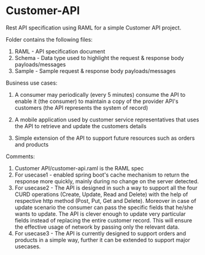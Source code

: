 # Customer-API
Rest API specification using RAML for a simple Customer API project. 

Folder contains the following files: 

1. RAML - API specification document 
2. Schema - Data type used to highlight the request & response body payloads/messages 
3. Sample - Sample request & response body payloads/messages


Business use cases:

1. A consumer may periodically (every 5 minutes) consume the API to enable it (the consumer) to maintain a copy of the provider API's customers (the API represents the system of record)

2. A mobile application used by customer service representatives that uses the API to retrieve and update the customers details

3. Simple extension of the API to support future resources such as orders and products 

Comments:

1. Customer API/customer-api.raml is the RAML spec
2. For usecase1 - enabled spring boot's cache mechanism to return the response more quickly, mainly during no change on the server detected.
3. For usecase2 - The API is designed in such a way to support all the four  CURD operations (Create, Update, Read and Delete) with the help of respective http method (Post, Put, Get and Delete). Moreover in case of update scenario the consumer can pass the specific fields that he/she wants to update. The API is clever enough to update very particular fields instead of replacing the entire customer record. This will ensure the effective usage of network by passing only the relevant data.
4. For usecase3 - The API is currently designed to support orders and products in a simple way, further it can be extended to support major usecases.  


